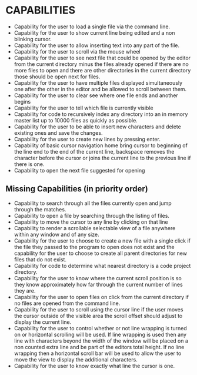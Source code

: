 # CAPABILITIES

* Capability for the user to load a single file via the command line.
* Capability for the user to show current line being edited and a non blinking cursor.
* Capability for the user to allow inserting text into any part of the file.
* Capability for the user to scroll via the mouse wheel
* Capability for the user to see next file that could be opened by the editor from the current directory minus the files already opened if there are no more files to open and there are other directories in the current directory those should be open next for files.
* Capability for the user to have multiple files displayed simultaneously one after the other in the editor and be allowed to scroll between them.
* Capability for the user to clear see where one file ends and another begins
* Capability for the user to tell which file is currently visible
* Capability for code to recursively index any directory into an in memory master list up to 10000 files as quickly as possible.
* Capability for the user to be able to insert new characters and delete existing ones and save the changes.
* Capability for the user to create new lines by pressing enter.
* Capability of basic cursor navigation home bring cursor to beginning of the line end to the end of the current line, backspace removes the character before the cursor or joins the current line to the previous line if there is one.
* Capability to open the next file suggested for opening

## Missing Capabilities (in priority order)

* Capability to search through all the files currently open and jump through the matches.
* Capability to open a file by searching through the listing of files.
* Capability to move the cursor to any line by clicking on that line
* Capability to render a scrollable selectable view of a file anywhere within any window and of any size.
* Capability for the user to choose to create a new file with a single click if the file they passed to the program to open does not exist and the capability for the user to choose to create all parent directories for new files that do not exist.
* Capability for code to determine what nearest directory is a code project directory.
* Capability for the user to know where the current scroll position is so they know approximately how far through the current number of lines they are.
* Capability for the user to open files on click from the current directory if no files are opened from the command line.
* Capability for the user to scroll using the cursor line if the user moves the cursor outside of the visible area the scroll offset should adjust to display the current line.
* Capability for the user to control whether or not line wrapping is turned on or horizontal scrolling will be used. If line wrapping is used then any line with characters beyond the width of the window will be placed on a non counted extra line and be part of the editors total height. If no line wrapping then a horizontal scroll bar will be used to allow the user to move the view to display the additional characters.
* Capability for the user to know exactly what line the cursor is one.
